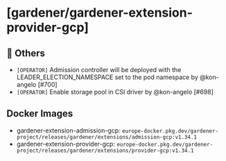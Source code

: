 # [gardener/gardener-extension-provider-gcp]

## 🏃 Others

- `[OPERATOR]` Admission controller will be deployed with the LEADER_ELECTION_NAMESPACE set to the pod namespace by @kon-angelo [#700]
- `[OPERATOR]` Enable storage pool in CSI driver by @kon-angelo [#698]

## Docker Images
- gardener-extension-admission-gcp: `europe-docker.pkg.dev/gardener-project/releases/gardener/extensions/admission-gcp:v1.34.1`
- gardener-extension-provider-gcp: `europe-docker.pkg.dev/gardener-project/releases/gardener/extensions/provider-gcp:v1.34.1`
